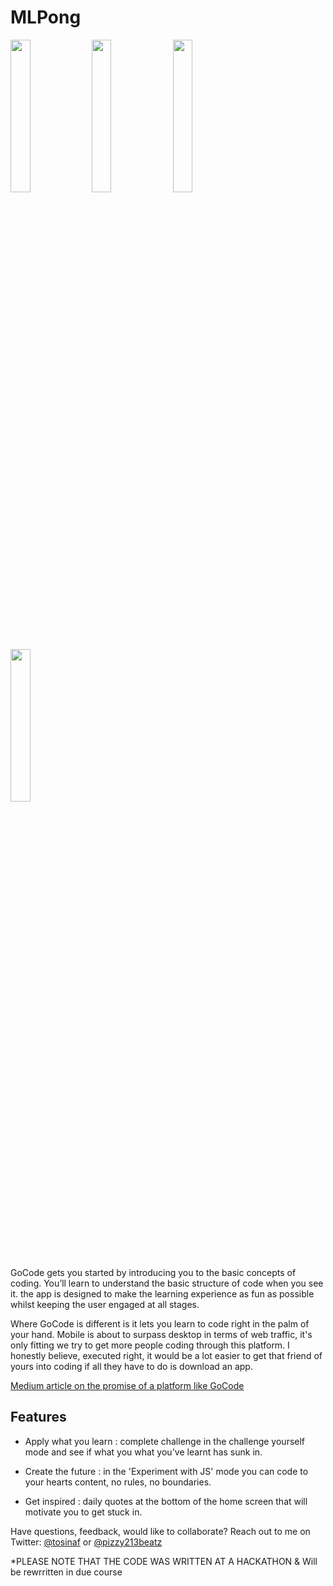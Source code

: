 MLPong
======

<img src="https://raw.github.com/TosinAF/GoCode/master/Screenshots/LaunchPage.png" height="25%" width="25%" />
<img src="https://raw.github.com/TosinAF/GoCode/master/Screenshots/LessonPicker.png" height="25%" width="25%" />
<img src="https://raw.github.com/TosinAF/GoCode/master/Screenshots/LessonView.png" height="25%" width="25%" /><br>
<img src="https://raw.github.com/TosinAF/GoCode/master/Screenshots/ChallengeMode.png" height="25%" width="25%" />


GoCode gets you started by introducing you to the basic concepts of coding. You’ll learn to understand the basic structure of code when you see it. the app is designed to make the learning experience as fun as possible whilst keeping the user engaged at all stages.<br>

Where GoCode is different is it lets you learn to code right in the palm of your hand. Mobile is about to surpass desktop in terms of web traffic, it's only fitting we try to get more people coding through this platform. I honestly believe, executed right, it would be a lot easier to get that friend of yours into coding if all they have to do is download an app.<br>

[Medium article on the promise of a platform like GoCode](https://medium.com/programming-ideas-tutorial-and-experience/9d04058a5972)

## Features


- Apply what you learn : complete challenge in the challenge yourself mode and see if what you what you've learnt has sunk in.

- Create the future : in the 'Experiment with JS' mode you can code to your hearts content, no rules, no boundaries.

- Get inspired : daily quotes at the bottom of the home screen that will motivate you to get stuck in.


Have questions, feedback, would like to collaborate? Reach out to me on Twitter: [@tosinaf](https://twitter.com/tosinaf) or [@pizzy213beatz](https://twitter.com/pizzy213beatz)

*PLEASE NOTE THAT THE CODE WAS WRITTEN AT A HACKATHON & Will be rewrritten in due course
